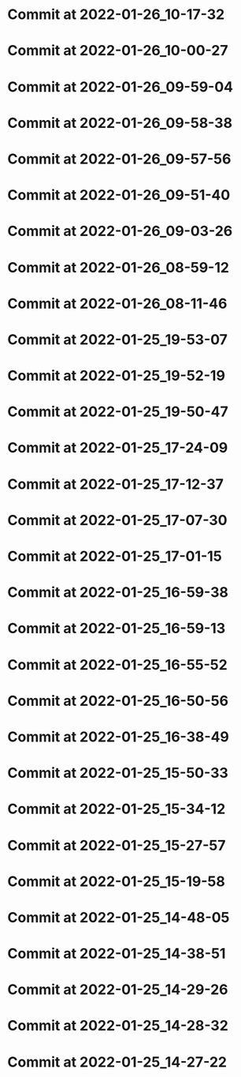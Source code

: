 # Commit at 2022-01-26_10-17-32
# Commit at 2022-01-26_10-00-27
# Commit at 2022-01-26_09-59-04
# Commit at 2022-01-26_09-58-38
# Commit at 2022-01-26_09-57-56
# Commit at 2022-01-26_09-51-40
# Commit at 2022-01-26_09-03-26
# Commit at 2022-01-26_08-59-12
# Commit at 2022-01-26_08-11-46
# Commit at 2022-01-25_19-53-07
# Commit at 2022-01-25_19-52-19
# Commit at 2022-01-25_19-50-47
# Commit at 2022-01-25_17-24-09
# Commit at 2022-01-25_17-12-37
# Commit at 2022-01-25_17-07-30
# Commit at 2022-01-25_17-01-15
# Commit at 2022-01-25_16-59-38
# Commit at 2022-01-25_16-59-13
# Commit at 2022-01-25_16-55-52
# Commit at 2022-01-25_16-50-56
# Commit at 2022-01-25_16-38-49
# Commit at 2022-01-25_15-50-33
# Commit at 2022-01-25_15-34-12
# Commit at 2022-01-25_15-27-57
# Commit at 2022-01-25_15-19-58
# Commit at 2022-01-25_14-48-05
# Commit at 2022-01-25_14-38-51
# Commit at 2022-01-25_14-29-26
# Commit at 2022-01-25_14-28-32
# Commit at 2022-01-25_14-27-22
